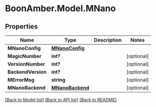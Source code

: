 # BoonAmber.Model.MNano
## Properties

Name | Type | Description | Notes
------------ | ------------- | ------------- | -------------
**MNanoConfig** | [**MNanoConfig**](MNanoConfig.md) |  | 
**MagicNumber** | **int?** |  | [optional] 
**VersionNumber** | **int?** |  | [optional] 
**BackendVersion** | **int?** |  | [optional] 
**MErrorMsg** | **string** |  | [optional] 
**MNanoBackend** | [**MNanoBackend**](MNanoBackend.md) |  | [optional] 

[[Back to Model list]](../README.md#documentation-for-models) [[Back to API list]](../README.md#documentation-for-api-endpoints) [[Back to README]](../README.md)


